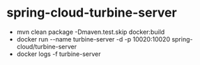 # spring-cloud-turbine-server

* mvn clean package -Dmaven.test.skip docker:build
* docker run --name turbine-server -d -p 10020:10020 spring-cloud/turbine-server
* docker logs -f turbine-server
